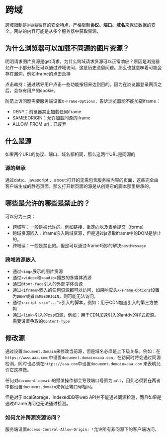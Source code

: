 # 跨域

跨域限制是`浏览器`独有的安全特点，严格限制**协议、端口、域名**来保证数据的安全。网站的内容可能是从多个服务器中获取资源，

## 为什么浏览器可以加载不同源的图片资源？

明明请求图片资源是get请求，为什么跨域请求资源可以正常响应？原因是浏览器允许一小部分标签可以通过跨域访问，这是历史遗留问题。那么也就意味着可能会存在漏洞，例如iframe的点击劫持

点击劫持：通过诱导用户点击一些功能按钮来达到目的。因为在浏览器登录网页之后，会存有用户的cookie。

防范上诉问题需要服务端设置`X-Frame-Options`，告诉浏览器能不能加载iframe：

- DENY：浏览器禁止加载任何iframe
- SAMEEORIGIN：允许加载同源的iframe
- ALLOW-FROM uri：已废弃

## 什么是源

如果两个URL的协议、端口、域名都相同，那么这两个URL是同源的

### 源的继承

通过data:、javascript:、about:打开的无需包含服务端内容的页面，这些完全由客户端生成的静态页面。那么打开新页面的源是从创建它的脚本那里继承的。

## 哪些是允许的哪些是禁止的？

可以分为三类：

- 跨域写：一般是被允许的。例如链接、重定向以及表单提交（forms）
- 跨域资源嵌入：iframe嵌入跨域资源，但是通过js读取iframe中的DOM是禁止的。
- 跨域读：一般是禁止的。但是可以通过iframe巧妙的解决`postMessage`

### 跨域资源嵌入

- 通过`<img>`展示的图片资源
- 通过`<video>`和`<audio>`播放的多媒体资源
- 通过`@font-face`引入的外部字体资源
- 通过`<iframe>`嵌入的任何资源都可以访问，如果响应头`X-Frame-Options`设置为`DENY`或者`SAMEEORIGIN`，则可能无法访问。
- 通过`<script src="...">`引入的脚本，例如：用于CDN加速引入的第三方依赖
- 通过`<link>`引入的css资源，例如：用于CDN加速引入的antdv的样式资源。需要设置争取的`Content-Type`

## 修改源

通过设置`document.domain`来修改当前源，但是域名必须是上下级关系。例如：在`https://www.aaa.com`
中设置`document.domain=aaa.com`，在访问时将会通过同源检测，同时也必须在`https://aaa.com`中设置`document.domain=aaa.com`
来表明允许它这样做。

任何对`document.domain`的赋值操作都会导致端口号置为`null`，因此必须要在两者中都设置`document.domain`来保证端口号相同。

但是对于localStorage、indexedDB等web API并不能通过同源检测，而且如果是通过iframe访问也无法通过检测。

### 如何允许跨源资源访问？

服务端设置`Access-Control-Allow-Origin: *`允许所有非同源下的客户端访问。


